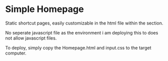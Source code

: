 # Simple Homepage

Static shortcut pages, easily customizable in the html file within the <scripts> section. 

No seperate javascript file as the environment i am deploying this to does not allow javascript files.

To deploy, simply copy the Homepage.html and input.css to the target computer.